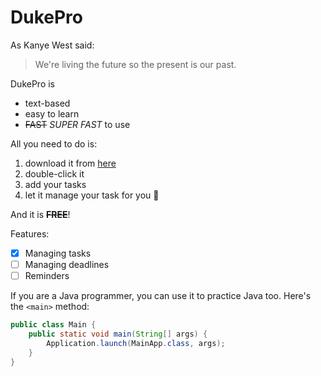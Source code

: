 # DukePro

As Kanye West said:
> We're living the future so
> the present is our past.

DukePro is
* text-based
* easy to learn
*  ~~FAST~~ _SUPER FAST_ to use

All you need to do is:
1. download it from [here](http://github.com)
2. double-click it
3. add your tasks
4. let it manage your task for you :pig:

And it is ~~**FREE**~~!

Features:
- [x] Managing tasks
- [ ] Managing deadlines 
- [ ] Reminders 

If you are a Java programmer, you can use it to practice Java too. Here's the `<main>` method:
```java
public class Main {
    public static void main(String[] args) {
        Application.launch(MainApp.class, args);
    }
}
```
